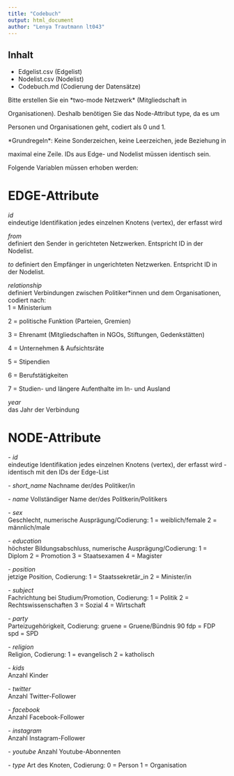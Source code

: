```yaml
---
title: "Codebuch"
output: html_document
author: "Lenya Trautmann lt043"
---
```


## Inhalt
- Edgelist.csv (Edgelist)
- Nodelist.csv (Nodelist)
- Codebuch.md (Codierung der Datensätze)

Bitte erstellen Sie ein \*two-mode Netzwerk\* (Mitgliedschaft in

Organisationen). Deshalb benötigen Sie das Node-Attribut type, da es um

Personen und Organisationen geht, codiert als 0 und 1.

\*Grundregeln\*: Keine Sonderzeichen, keine Leerzeichen, jede Beziehung in

maximal eine Zeile. IDs aus Edge- und Nodelist müssen identisch sein.

Folgende Variablen müssen erhoben werden:

# EDGE-Attribute

*id*  
eindeutige Identifikation jedes einzelnen Knotens (vertex), der erfasst wird

*from*  
definiert den Sender in gerichteten Netzwerken. Entspricht ID in der Nodelist. 

*to*
definiert den Empfänger in ungerichteten Netzwerken. Entspricht ID in der Nodelist. 

*relationship*  
definiert Verbindungen zwischen Politiker*innen und dem Organisationen, codiert nach:   
1 = Ministerium 

2 = politische Funktion (Parteien, Gremien)

3 = Ehrenamt (Mitgliedschaften in NGOs, Stiftungen, Gedenkstätten)

4 = Unternehmen & Aufsichtsräte

5 = Stipendien

6 = Berufstätigkeiten

7 = Studien- und längere Aufenthalte im In- und Ausland

*year*  
das Jahr der Verbindung

# NODE-Attribute  
  
\- *id*  
eindeutige Identifikation jedes einzelnen Knotens (vertex), der erfasst wird - identisch mit den IDs der Edge-List

\- *short_name*
Nachname der/des Politiker/in

\- *name* 
Vollständiger Name der/des Politkerin/Politikers

\- *sex*    
Geschlecht, numerische Ausprägung/Codierung: 
1 = weiblich/female
2 = männlich/male
  
\- *education*    
höchster Bildungsabschluss, numerische Ausprägung/Codierung: 
1 = Diplom
2 = Promotion
3 = Staatsexamen
4 = Magister

\- *position*   
jetzige Position, Codierung: 
1 = Staatssekretär_in
2 = Minister/in

\- *subject*    
Fachrichtung bei Studium/Promotion, Codierung: 
1 = Politik
2 = Rechtswissenschaften
3 = Sozial
4 = Wirtschaft
  
\- *party*    
Parteizugehörigkeit, Codierung: 
gruene = Gruene/Bündnis 90
fdp = FDP
spd = SPD 
  
\- *religion*    
Religion, Codierung:
1 = evangelisch
2 = katholisch  

\- *kids*  
Anzahl Kinder  

\- *twitter*  
Anzahl Twitter-Follower

\- *facebook*  
Anzahl Facebook-Follower

\- *instagram*  
Anzahl Instagram-Follower

\- *youtube* 
Anzahl Youtube-Abonnenten

\- *type* 
Art des Knoten, Codierung: 
0 = Person
1 = Organisation

##
